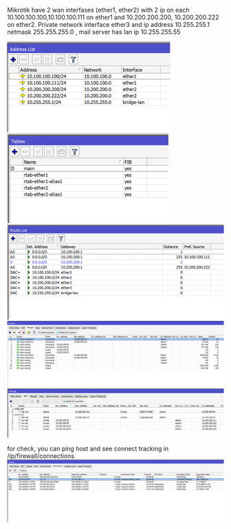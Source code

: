Mikrotik have 2 wan interfases (ether1, ether2) with 2 ip on each 10.100.100.100,10.100.100.111 on ether1 and 10.200.200.200, 10.200.200.222 on ether2.
Private network interface ether3 and ip address 10.255.255.1 netmask 255.255.255.0 , mail server has lan ip 10.255.255.55
 
![Alt text](mikrotik-2wan-with-aliases-ip-adddress-list.png?raw=true "IP Address list")
![Alt text](mikrotik-2wan-with-aliases-routing-tables.png?raw=true "Routing tables")
![Alt text](mikrotik-2wan-with-aliases-ip-route-list.png?raw=true "IP Route list")
![Alt text](mikrotik-2wan-with-aliases-ip-firewall-mangle.png?raw=true "IP Firewall Mangle")
![Alt text](mikrotik-2wan-with-aliases-ip-firewall-nat.png?raw=true "IP Firewall Nat")









for check, you can ping host and see connect tracking in /ip/firewall/connections
![Alt text](mikrotik-2wan-with-aliases-ip-firewall-connections.png?raw=true "IP Firewall Connections")

